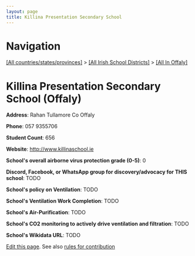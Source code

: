 ```yaml
---
layout: page
title: Killina Presentation Secondary School
---
```

# Navigation

[[All countries/states/provinces]](../../..) > [[All Irish School Districts]](../..) > [[All In Offaly]](..)

# Killina Presentation Secondary School (Offaly)

**Address**: Rahan Tullamore Co Offaly

**Phone**: 057 9355706

**Student Count**: 656

**Website**: <http://www.killinaschool.ie>

**School's overall airborne virus protection grade (0-5)**: 0

**Discord, Facebook, or WhatsApp group for discovery/advocacy for THIS school**: TODO

**School's policy on Ventilation**: TODO

**School's Ventilation Work Completion**: TODO

**School's Air-Purification**: TODO

**School's CO2 monitoring to actively drive ventilation and filtration**: TODO

**School's Wikidata URL**: TODO


[Edit this page](https://github.com/ventilate-schools/Ireland/edit/main/./Offaly/Killina_Presentation_Secondary_School.md). See also [rules for contribution](../../../contribution-rules/)